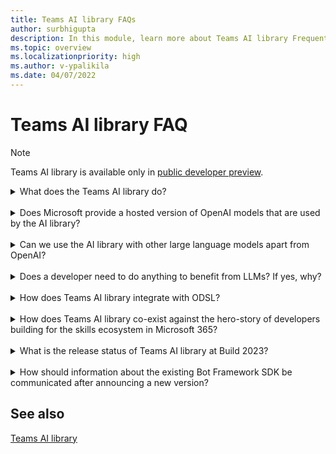 ```yaml
---
title: Teams AI library FAQs
author: surbhigupta
description: In this module, learn more about Teams AI library Frequently Asked Questions.
ms.topic: overview
ms.localizationpriority: high
ms.author: v-ypalikila
ms.date: 04/07/2022
---
```


# Teams AI library FAQ

> [!NOTE]
>
> Teams AI library is available only in [public developer preview](~/resources/dev-preview/developer-preview-intro.md).

<details>
<summary>What does the Teams AI library do?</summary>

Teams AI library provides abstractions for you to build robust applications that utilize OpenAI large language model (LLM)s.

</details>
<br>

<details>
<summary>Does Microsoft provide a hosted version of OpenAI models that are used by the AI library?</summary>

No, you need to have your large language model (LLM)s, hosted in Azure OpenAI or elsewhere.

</details>
<br>

<details>
<summary>Can we use the AI library with other large language models apart from OpenAI?</summary>

Yes, it's possible to use Teams AI library with other large language model (LLM)s.

</details>
<br>

<details>
<summary>Does a developer need to do anything to benefit from LLMs? If yes, why?</summary>

Yes, Teams AI library provides abstractions to simplify utilization of large language model (LLM)s in conversational applications. However, you (developer) must tweak the prompts, topic filters, and actions depending upon your scenarios.

</details>
<br>

<details>
<summary> How does Teams AI library integrate with ODSL? </summary>

The two are independent and can't be integrated.

</details>
<br>

<details>
<summary> How does Teams AI library co-exist against the hero-story of developers building for the skills ecosystem in Microsoft 365?</summary>

Teams AI library story is targeted towards Pro-developers and separate from the hero-story around skills ecosystem in Microsoft 365.

</details>
<br>

<details>
<summary>  What is the release status of Teams AI library at Build 2023?</summary>

Teams AI library is available in public preview at Build 2023.

</details>
<br>

<details>
<summary> How should information about the existing Bot Framework SDK be communicated after announcing a new version? </summary>

Teams AI library works alongside the existing Bot Framework SDK and isn't a replacement.

</details>

## See also

[Teams AI library](teams-conversation-ai-overview.md)
